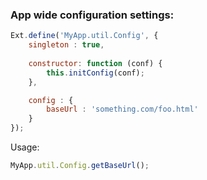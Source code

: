 ### App wide configuration settings:
```javascript
Ext.define('MyApp.util.Config', {
    singleton : true,
    
    constructor: function (conf) {
        this.initConfig(conf);
    },

    config : {
        baseUrl : 'something.com/foo.html'
    }
});
```

Usage:
```javascript
MyApp.util.Config.getBaseUrl();
```
